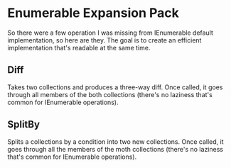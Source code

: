 # Enumerable Expansion Pack

So there were a few operation I was missing from IEnumerable default implementation, so here are they. The goal is to create an efficient implementation that's readable at the same time.

## Diff

Takes two collections and produces a three-way diff. Once called, it goes through all members of the both collections (there's no laziness that's common for IEnumerable operations).

## SplitBy

Splits a collections by a condition into two new collections. Once called, it goes through all the members of the moth collections (there's no laziness that's common for IEnumerable operations).
